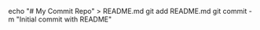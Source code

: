  echo "# My Commit Repo" > README.md
      git add README.md
      git commit -m "Initial commit with README"
